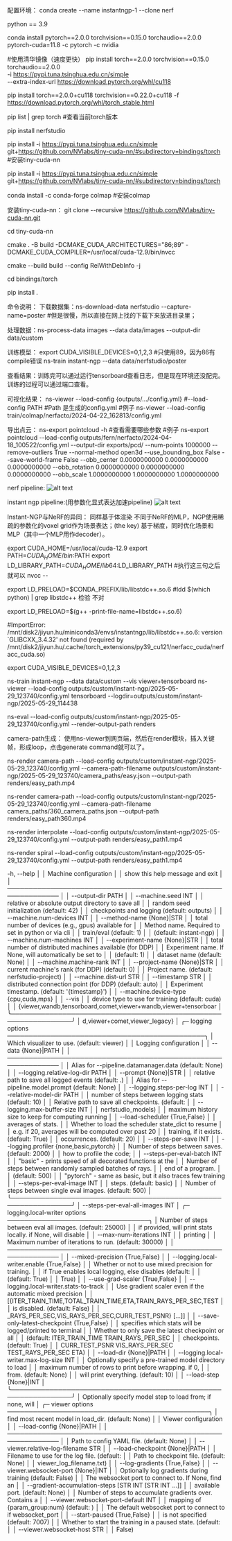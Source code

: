 配置环境：
conda create --name instantngp-1 --clone nerf

python == 3.9

conda install pytorch==2.0.0 torchvision==0.15.0 torchaudio==2.0.0 pytorch-cuda=11.8 -c pytorch -c nvidia

#使用清华镜像（速度更快）
pip install torch==2.0.0 torchvision==0.15.0 torchaudio==2.0.0 \
  -i https://pypi.tuna.tsinghua.edu.cn/simple \
  --extra-index-url https://download.pytorch.org/whl/cu118

pip install torch==2.0.0+cu118 torchvision==0.22.0+cu118 -f https://download.pytorch.org/whl/torch_stable.html

pip list | grep torch  #查看当前torch版本

pip install nerfstudio

pip install -i https://pypi.tuna.tsinghua.edu.cn/simple git+https://github.com/NVlabs/tiny-cuda-nn/#subdirectory=bindings/torch  #安装tiny-cuda-nn

pip install -i https://pypi.tuna.tsinghua.edu.cn/simple git+https://github.com/NVlabs/tiny-cuda-nn/#subdirectory=bindings/torch

conda install -c conda-forge colmap  #安装colmap

安装tiny-cuda-nn：
git clone --recursive https://github.com/NVlabs/tiny-cuda-nn.git

cd tiny-cuda-nn

cmake . -B build   -DCMAKE_CUDA_ARCHITECTURES="86;89"   -DCMAKE_CUDA_COMPILER=/usr/local/cuda-12.9/bin/nvcc

cmake --build build --config RelWithDebInfo -j

cd bindings/torch

pip install .

命令说明：
下载数据集：ns-download-data nerfstudio --capture-name=poster #但是很慢，所以直接在网上找的下载下来放进目录里；

处理数据：ns-process-data images --data data/images --output-dir data/custom

训练模型：
export CUDA_VISIBLE_DEVICES=0,1,2,3 #只使用89，因为86有compile错误
ns-train instant-ngp --data data/nerfstudio/poster

查看结果：训练完可以通过运行tensorboard查看日志，但是现在环境还没配完。训练的过程可以通过端口查看。

可视化结果：
ns-viewer --load-config {outputs/.../config.yml}
#--load-config PATH
#Path 是生成的config.yml
#例子
ns-viewer --load-config train/colmap/nerfacto/2024-04-22_162813/config.yml

导出点云：
ns-export pointcloud -h #查看需要哪些参数
#例子
ns-export pointcloud --load-config outputs/fern/nerfacto/2024-04-18_100522/config.yml --output-dir exports/pcd/ --num-points 1000000 --remove-outliers True --normal-method open3d --use_bounding_box False --save-world-frame False --obb_center 0.0000000000 0.0000000000 0.0000000000 --obb_rotation 0.0000000000 0.0000000000 0.0000000000 --obb_scale 1.0000000000 1.0000000000 1.0000000000

nerf pipeline:
![alt text](image.png)

instant ngp pipeline:(用参数化显式表达加速pipeline)
![alt text](image-1.png)

Instant-NGP与NeRF的异同：
同样基于体渲染
不同于NeRF的MLP，NGP使用稀疏的参数化的voxel grid作为场景表达；(the key)
基于梯度，同时优化场景和MLP（其中一个MLP用作decoder）。

export CUDA_HOME=/usr/local/cuda-12.9
export PATH=$CUDA_HOME/bin:$PATH
export LD_LIBRARY_PATH=$CUDA_HOME/lib64:$LD_LIBRARY_PATH  #执行这三句之后就可以 nvcc --

export LD_PRELOAD=$CONDA_PREFIX/lib/libstdc++.so.6  #ldd $(which python) | grep libstdc++ 检验  不对

export LD_PRELOAD=$(g++ -print-file-name=libstdc++.so.6)

#ImportError: /mnt/disk2/jiyun.hu/miniconda3/envs/instantngp/lib/libstdc++.so.6: version `GLIBCXX_3.4.32' not found (required by /mnt/disk2/jiyun.hu/.cache/torch_extensions/py39_cu121/nerfacc_cuda/nerfacc_cuda.so)

export CUDA_VISIBLE_DEVICES=0,1,2,3

ns-train instant-ngp --data data/custom --vis viewer+tensorboard
ns-viewer --load-config outputs/custom/instant-ngp/2025-05-29_123740/config.yml
tensorboard --logdir=outputs/custom/instant-ngp/2025-05-29_114438

ns-eval --load-config outputs/custom/instant-ngp/2025-05-29_123740/config.yml --render-output-path renders

camera-path生成：
使用ns-viewer到网页端，然后在render模块，插入关键帧，形成loop，点击generate command就可以了。

ns-render camera-path 
  --load-config outputs/custom/instant-ngp/2025-05-29_123740/config.yml 
  --camera-path-filename outputs/custom/instant-ngp/2025-05-29_123740/camera_paths/easy.json 
  --output-path renders/easy_path.mp4

ns-render camera-path 
  --load-config outputs/custom/instant-ngp/2025-05-29_123740/config.yml 
  --camera-path-filename camera_paths/360_camera_paths.json 
  --output-path renders/easy_path360.mp4

ns-render interpolate --load-config outputs/custom/instant-ngp/2025-05-29_123740/config.yml  --output-path renders/easy_path1.mp4

ns-render spiral --load-config outputs/custom/instant-ngp/2025-05-29_123740/config.yml  --output-path renders/easy_path1.mp4

-h, --help                                                     │ │ Machine configuration                                          │
│     show this help message and exit                            │ │ ────────────────────────────────────────────────────────────── │
│ --output-dir PATH                                              │ │ --machine.seed INT                                             │
│     relative or absolute output directory to save all          │ │     random seed initialization (default: 42)                   │
│     checkpoints and logging (default: outputs)                 │ │ --machine.num-devices INT                                      │
│ --method-name {None}|STR                                       │ │     total number of devices (e.g., gpus) available for         │
│     Method name. Required to set in python or via cli          │ │     train/eval (default: 1)                                    │
│     (default: instant-ngp)                                     │ │ --machine.num-machines INT                                     │
│ --experiment-name {None}|STR                                   │ │     total number of distributed machines available (for DDP)   │
│     Experiment name. If None, will automatically be set to     │ │     (default: 1)                                               │
│     dataset name (default: None)                               │ │ --machine.machine-rank INT                                     │
│ --project-name {None}|STR                                      │ │     current machine's rank (for DDP) (default: 0)              │
│     Project name. (default: nerfstudio-project)                │ │ --machine.dist-url STR                                         │
│ --timestamp STR                                                │ │     distributed connection point (for DDP) (default: auto)     │
│     Experiment timestamp. (default: '{timestamp}')             │ │ --machine.device-type {cpu,cuda,mps}                           │
│ --vis                                                          │ │     device type to use for training (default: cuda)            │
│ {viewer,wandb,tensorboard,comet,viewer+wandb,viewer+tensorboar │ ╰────────────────────────────────────────────────────────────────╯
│ d,viewer+comet,viewer_legacy}                                  │ ╭─ logging options ──────────────────────────────────────────────╮
│     Which visualizer to use. (default: viewer)                 │ │ Logging configuration                                          │
│ --data {None}|PATH                                             │ │ ────────────────────────────────────────────────────────────── │
│     Alias for --pipeline.datamanager.data (default: None)      │ │ --logging.relative-log-dir PATH                                │
│ --prompt {None}|STR                                            │ │     relative path to save all logged events (default: .)       │
│     Alias for --pipeline.model.prompt (default: None)          │ │ --logging.steps-per-log INT                                    │
│ --relative-model-dir PATH                                      │ │     number of steps between logging stats (default: 10)        │
│     Relative path to save all checkpoints. (default:           │ │ --logging.max-buffer-size INT                                  │
│     nerfstudio_models)                                         │ │     maximum history size to keep for computing running         │
│ --load-scheduler {True,False}                                  │ │     averages of stats.                                         │
│     Whether to load the scheduler state_dict to resume         │ │     e.g. if 20, averages will be computed over past 20         │
│     training, if it exists. (default: True)                    │ │     occurrences. (default: 20)                                 │
│ --steps-per-save INT                                           │ │ --logging.profiler {none,basic,pytorch}                        │
│     Number of steps between saves. (default: 2000)             │ │     how to profile the code;                                   │
│ --steps-per-eval-batch INT                                     │ │     "basic" - prints speed of all decorated functions at the   │
│     Number of steps between randomly sampled batches of rays.  │ │     end of a program.                                          │
│     (default: 500)                                             │ │     "pytorch" - same as basic, but it also traces few training │
│ --steps-per-eval-image INT                                     │ │     steps. (default: basic)                                    │
│     Number of steps between single eval images. (default: 500) │ ╰────────────────────────────────────────────────────────────────╯
│ --steps-per-eval-all-images INT                                │ ╭─ logging.local-writer options ─────────────────────────────────╮
│     Number of steps between eval all images. (default: 25000)  │ │ if provided, will print stats locally. if None, will disable   │
│ --max-num-iterations INT                                       │ │ printing                                                       │
│     Maximum number of iterations to run. (default: 30000)      │ │ ────────────────────────────────────────────────────────────── │
│ --mixed-precision {True,False}                                 │ │ --logging.local-writer.enable {True,False}                     │
│     Whether or not to use mixed precision for training.        │ │     if True enables local logging, else disables (default:     │
│     (default: True)                                            │ │     True)                                                      │
│ --use-grad-scaler {True,False}                                 │ │ --logging.local-writer.stats-to-track                          │
│     Use gradient scaler even if the automatic mixed precision  │ │ [{ITER_TRAIN_TIME,TOTAL_TRAIN_TIME,ETA,TRAIN_RAYS_PER_SEC,TEST │
│     is disabled. (default: False)                              │ │ _RAYS_PER_SEC,VIS_RAYS_PER_SEC,CURR_TEST_PSNR} [...]]          │
│ --save-only-latest-checkpoint {True,False}                     │ │     specifies which stats will be logged/printed to terminal   │
│     Whether to only save the latest checkpoint or all          │ │     (default: ITER_TRAIN_TIME TRAIN_RAYS_PER_SEC               │
│     checkpoints. (default: True)                               │ │     CURR_TEST_PSNR VIS_RAYS_PER_SEC TEST_RAYS_PER_SEC ETA)     │
│ --load-dir {None}|PATH                                         │ │ --logging.local-writer.max-log-size INT                        │
│     Optionally specify a pre-trained model directory to load   │ │     maximum number of rows to print before wrapping. if 0,     │
│     from. (default: None)                                      │ │     will print everything. (default: 10)                       │
│ --load-step {None}|INT                                         │ ╰────────────────────────────────────────────────────────────────╯
│     Optionally specify model step to load from; if none, will  │ ╭─ viewer options ───────────────────────────────────────────────╮
│     find most recent model in load_dir. (default: None)        │ │ Viewer configuration                                           │
│ --load-config {None}|PATH                                      │ │ ────────────────────────────────────────────────────────────── │
│     Path to config YAML file. (default: None)                  │ │ --viewer.relative-log-filename STR                             │
│ --load-checkpoint {None}|PATH                                  │ │     Filename to use for the log file. (default:                │
│     Path to checkpoint file. (default: None)                   │ │     viewer_log_filename.txt)                                   │
│ --log-gradients {True,False}                                   │ │ --viewer.websocket-port {None}|INT                             │
│     Optionally log gradients during training (default: False)  │ │     The websocket port to connect to. If None, find an         │
│ --gradient-accumulation-steps [STR INT [STR INT ...]]          │ │     available port. (default: None)                            │
│     Number of steps to accumulate gradients over. Contains a   │ │ --viewer.websocket-port-default INT                            │
│     mapping of {param_group:num} (default: )                   │ │     The default websocket port to connect to if websocket_port │
│ --start-paused {True,False}                                    │ │     is not specified (default: 7007)                           │
│     Whether to start the training in a paused state. (default: │ │ --viewer.websocket-host STR                                    │
│     False)
